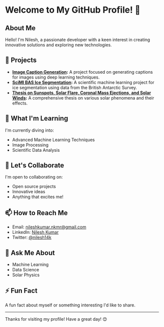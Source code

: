 # Welcome to My GitHub Profile! 👋

## About Me

Hello! I'm Nilesh, a passionate developer with a keen interest in creating innovative solutions and exploring new technologies. 

## 🔭 Projects

- **[Image Caption Generation](https://github.com/nilesh14k/Image-Caption-Generation):** A project focused on generating captions for images using deep learning techniques.
- **[SciMl BAS Ice Segmentation](https://github.com/nilesh14k/SciMl-BAS-Ice-Segmention):** A scientific machine learning project for ice segmentation using data from the British Antarctic Survey.
- **[Thesis on Sunspots, Solar Flare, Coronal Mass Ejections, and Solar Winds](https://github.com/nilesh14k/Thesis-on-Sunspots-SolarFlare-CoronalMassEjections-SolarWinds):** A comprehensive thesis on various solar phenomena and their effects.

## 🌱 What I'm Learning

I'm currently diving into:

- Advanced Machine Learning Techniques
- Image Processing
- Scientific Data Analysis

## 👯 Let's Collaborate

I'm open to collaborating on:

- Open source projects
- Innovative ideas
- Anything that excites me!

## 📫 How to Reach Me

- Email: [nileshkumar.nkmr@gmail.com](mailto:nileshkumar.nkmr@gmail.com)
- LinkedIn: [Nilesh Kumar](https://linkedin.com/in/nilesh14k)
- Twitter: [@nilesh14k](https://twitter.com/nilesh14k)

## 💬 Ask Me About

- Machine Learning
- Data Science
- Solar Physics

## ⚡ Fun Fact

A fun fact about myself or something interesting I'd like to share.

---

Thanks for visiting my profile! Have a great day! 😊
